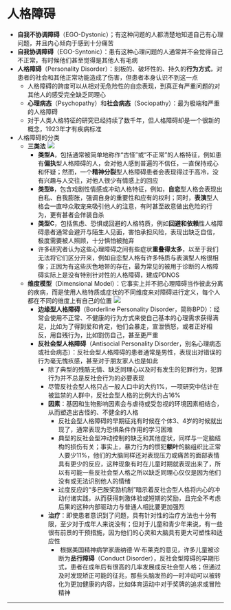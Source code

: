# 人格障碍
* **自我不协调障碍**（EGO-Dystonic）；有这种问题的人都清楚地知道自己有心理问题，并且内心倾向于感到十分痛苦
* **自我协调障碍**（EGO-Syntonic）：患有这种心理问题的人通常并不会觉得自己不正常，有时候他们甚至觉得是其他人有毛病
* **人格障碍**（Personality Disorder）：刻板的、破坏性的、持久的**行为方式**，对患者的社会和其他正常功能造成了伤害，但患者本身认识不到这一点
  * 人格障碍的跨度可以从相对无危险性的自恋表现，到真正有严重问题的对其他人的感受完全缺乏同理心 
  * **心理病态**（Psychopathy）和**社会病态**（Sociopathy）：最为极端和严重的人格障碍
  * 对于人类人格特征的研究已经持续了数千年，但人格障碍却是一个很新的概念，1923年才有疾病标准
* 人格障碍的分类
  * **三类法**
![](images/Personality%20Disorder.png)
    * **类型A**，包括通常被简单地称作“古怪”或“不正常”的人格特征，例如患有**偏执**型人格障碍的人，会对他人感到普遍的不信任，一直保持戒心和怀疑；然而，一个**精神分裂**型人格障碍患者会表现得过于高冷，没有兴趣与人交往，对他人很少有情感上的回应
    * **类型B**，包含戏剧性情感或冲动人格特征，例如，**自恋**型人格会表现出自私、自我膨胀，强调自身的重要性和应有的权利；同时，**表演**型人格会一直哗众取宠来吸引他人的注意，有时甚至故意做出危险的行为，更有甚者会佯装自杀
    * **类型C**，包括焦虑、恐惧或回避的人格特质，例如**回避和依赖**性人格障碍患者通常会避开与陌生人见面，害怕承担风险，表现出缺乏自信，极度需要被人照顾，十分惧怕被抛弃
    * 许多研究者认为这些心理障碍之间有些症状**重叠得太多**，以至于我们无法将它们区分开来，例如自恋型人格有许多特质与表演型人格很相像；正因为有这些灰色地带的存在，最为常见的被用于诊断的人格障碍实际上是没有特别针对性的人格障碍，建成PDNOS
  * **维度模型**（Dimensional Model）：它事实上并不把心理障碍当作彼此分离的疾病，而是使用人格特质或症状的不同维度来对障碍进行定义，每个人都在不同的维度上有自己的位置
![](images/DimensionalModel.png)
    * **边缘型人格障碍**（Borderline Personality Disorder，简称BPD）：经常会使用不正常、不健康的行为方式来使自己基本的心理需求获得满足，比如为了得到爱和肯定，他们会暴走，宣泄愤怒，或者正好相反，用自残行为，比如割伤自己，甚至更严重
    * **反社会型人格障碍**（Antisocial Personality Disorder，别名心理病态或社会病态）：反社会型人格障碍的患者通常是男性，表现出对错误的行为毫无愧疚感，甚至对于朋友家人也是如此
      * 除了典型的残酷无情、缺乏同理心以及时有发生的犯罪行为，犯罪行为并不总是反社会行为的必要表现
      * 尽管反社会型人格只占一般人口中的大约1%，一项研究中估计在被监禁的人群中，反社会型人格的比例大约占16%
      * **因素**：基因和生物影响因素会与虐待或受忽视的环境因素相结合，从而塑造出古怪的、不健全的人格
        * 反社会型人格障碍的早期征兆有时候在个体3、4岁的时候就出现了，通常表现为恐惧条件作用的学习困难
        * 典型的反社会型冲动控制的缺乏和其他症状，同样与一定脑结构的损伤有关；事实上，暴力行为的惯犯**额叶**的脑组织比正常人要少11%，他们的大脑同样还对表现压力或痛苦的面部表情具有更少的反应，这种现象有时在儿童时期就表现出来了，所以有可能一些反社会型人格之所以缺乏同理心仅仅是因为他们没有或无法识别他人的情绪
        * 过度反应的“多巴胺奖励机制”暗示着反社会型人格将内心的冲动付诸实践，从而获得刺激体验或短期的奖励，且完全不考虑后果的这种内部驱动力与普通人相比要更加强烈
      * **治疗**：即使患者意识到了问题，具有针对性的治疗方法也十分有限，至少对于成年人来说没有；但对于儿童和青少年来说，有一些很有前景的干预措施，因为他们的心灵和大脑具有更大可塑性和适应性
        *  根据美国精神病学家唐纳德·W·布莱克的意见，许多儿童被诊断为**品行障碍**（Conduct Disorder），反社会型障碍的早期形式，患者在成年后有很高的几率发展成反社会型人格；但通过及时发现矫正可能的征兆，那些头脑发热的一时冲动可以被转化为更加健康的内容，比如体育运动中对于奖牌的追求或冒险精神
---
[](https://www.bilibili.com/video/BV1Ax411N75Q?p=35)





